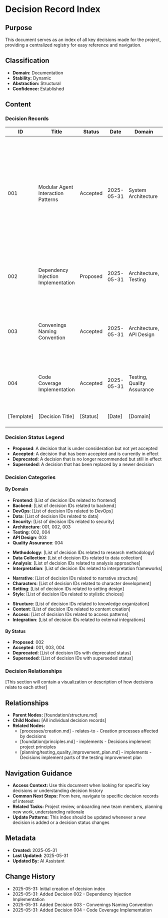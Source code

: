 # Decision Record Index

## Purpose
This document serves as an index of all key decisions made for the project, providing a centralized registry for easy reference and navigation.

## Classification
- **Domain:** Documentation
- **Stability:** Dynamic
- **Abstraction:** Structural
- **Confidence:** Established

## Content

### Decision Records

| ID | Title | Status | Date | Domain | Summary |
|----|-------|--------|------|--------|---------|
| 001 | Modular Agent Interaction Patterns | Accepted | 2025-05-31 | System Architecture | Architectural approach for making agent interaction patterns (flows, networks, delegation) modular and easily switchable, and establishing broader process principles for component design |
| 002 | Dependency Injection Implementation | Proposed | 2025-05-31 | Architecture, Testing | Evaluation of dependency injection patterns to improve code testability and component decoupling |
| 003 | Convenings Naming Convention | Accepted | 2025-05-31 | Architecture, API Design | Renaming interfaces and classes to align with the "Convenings" metaphor and hide implementation details |
| 004 | Code Coverage Implementation | Accepted | 2025-05-31 | Testing, Quality Assurance | Implementation of code coverage tracking and reporting using Deno's built-in tools |
| [Template] | [Decision Title] | [Status] | [Date] | [Domain] | [Brief summary of the decision] |

### Decision Status Legend

- **Proposed**: A decision that is under consideration but not yet accepted
- **Accepted**: A decision that has been accepted and is currently in effect
- **Deprecated**: A decision that is no longer recommended but still in effect
- **Superseded**: A decision that has been replaced by a newer decision

### Decision Categories

#### By Domain
<!-- Categories should be customized based on project type -->

<!-- For Software Projects -->
- **Frontend**: [List of decision IDs related to frontend]
- **Backend**: [List of decision IDs related to backend]
- **DevOps**: [List of decision IDs related to DevOps]
- **Data**: [List of decision IDs related to data]
- **Security**: [List of decision IDs related to security]
- **Architecture**: 001, 002, 003
- **Testing**: 002, 004
- **API Design**: 003
- **Quality Assurance**: 004

<!-- For Research Projects -->
- **Methodology**: [List of decision IDs related to research methodology]
- **Data Collection**: [List of decision IDs related to data collection]
- **Analysis**: [List of decision IDs related to analysis approaches]
- **Interpretation**: [List of decision IDs related to interpretation frameworks]

<!-- For Creative Projects -->
- **Narrative**: [List of decision IDs related to narrative structure]
- **Characters**: [List of decision IDs related to character development]
- **Setting**: [List of decision IDs related to setting design]
- **Style**: [List of decision IDs related to stylistic choices]

<!-- For Knowledge Base Projects -->
- **Structure**: [List of decision IDs related to knowledge organization]
- **Content**: [List of decision IDs related to content creation]
- **Access**: [List of decision IDs related to access patterns]
- **Integration**: [List of decision IDs related to external integrations]

#### By Status
- **Proposed**: 002
- **Accepted**: 001, 003, 004
- **Deprecated**: [List of decision IDs with deprecated status]
- **Superseded**: [List of decision IDs with superseded status]

### Decision Relationships

[This section will contain a visualization or description of how decisions relate to each other]

## Relationships
- **Parent Nodes:** [foundation/structure.md]
- **Child Nodes:** [All individual decision records]
- **Related Nodes:** 
  - [processes/creation.md] - relates-to - Creation processes affected by decisions
  - [foundation/principles.md] - implements - Decisions implement project principles
  - [planning/testing_quality_improvement_plan.md] - implements - Decisions implement parts of the testing improvement plan

## Navigation Guidance
- **Access Context:** Use this document when looking for specific key decisions or understanding decision history
- **Common Next Steps:** From here, navigate to specific decision records of interest
- **Related Tasks:** Project review, onboarding new team members, planning new work, understanding rationale
- **Update Patterns:** This index should be updated whenever a new decision is added or a decision status changes

## Metadata
- **Created:** 2025-05-31
- **Last Updated:** 2025-05-31
- **Updated By:** AI Assistant

## Change History
- 2025-05-31: Initial creation of decision index
- 2025-05-31: Added Decision 002 - Dependency Injection Implementation
- 2025-05-31: Added Decision 003 - Convenings Naming Convention
- 2025-05-31: Added Decision 004 - Code Coverage Implementation
